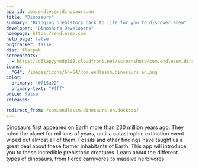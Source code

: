 ```yaml
---
app_id: com.endlessm.dinosaurs.en
title: "Dinosaurs"
summary: "Bringing prehistory back to life for you to discover anew"
developer: "Dinosaurs Developers"
homepage: https://endlessm.com
help_page: false
bugtracker: false
dist: flatpak
screenshots:
  - https://d3lapyynmdp1i9.cloudfront.net/screenshots/com.endlessm.dinosaurs.en/C/com.endlessm.dinosaurs.en-screenshot1.jpg
icons:
  "64": /images/icons/64x64/com.endlessm.dinosaurs.en.png
color:
  primary: "#f15a22"
  primary-text: "#fff"
price: false
releases:

redirect_from: /com.endlessm.dinosaurs.en.desktop/
---
```


<p>Dinosaurs first appeared on Earth more than 230 million years ago. They ruled the planet for millions of years, until a catastrophic extinction event wiped out almost all of them. Fossils and other findings have taught us a great deal about these former inhabitants of Earth. This app will introduce you to these incredible prehistoric creatures. Learn about the different types of dinosaurs, from fierce carnivores to massive herbivores.</p>